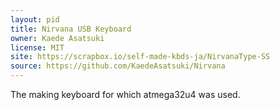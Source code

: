 ```yaml
---
layout: pid
title: Nirvana USB Keyboard
owner: Kaede Asatsuki
license: MIT
site: https://scrapbox.io/self-made-kbds-ja/NirvanaType-SS
source: https://github.com/KaedeAsatsuki/Nirvana
---
```

The making keyboard for which atmega32u4 was used.
